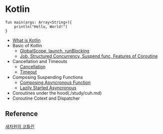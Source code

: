 # Kotlin

```
fun main(args: Array<String>){
    println("Hello, World!")
}
```
* [What is Kotlin](./study/what_is_kotlin.md)
* Basic of Kotlin
  - [GlobalScope, launch, runBlocking](./study/basic_1.md) 
  - [Job, Structured Concurrency, Suspend func, Features of Coroutine](./study/basic_2.md)	
* Cancellation and Timeouts
  - [Cancellation](./study/Cancellation.md)
  - [Timeout](./study/Timeout.md)
* Composing Suspending Functions
  - [Composing Asyncronous Function](./study/async.md)
  - [Lazily Started Asyncronous](./study/async_2.md)
* Coroutines under the hood(./study/cuh.md)
* Coroutine Cotext and Dispatcher

## Reference
[새차원의 코틀린](https://www.inflearn.com/course/%EC%83%88%EC%B0%A8%EC%9B%90-%EC%BD%94%ED%8B%80%EB%A6%B0-%EC%BD%94%EB%A3%A8%ED%8B%B4/dashboard)
